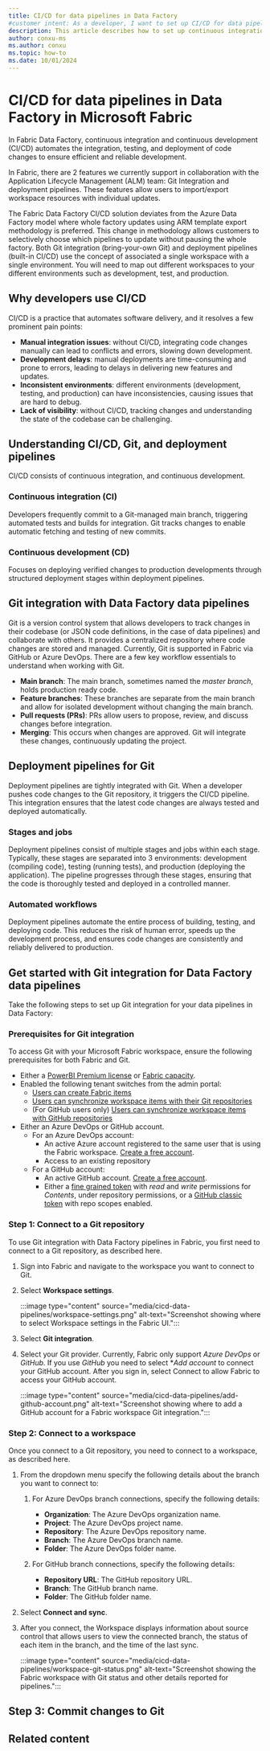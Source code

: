 ```yaml
---
title: CI/CD for data pipelines in Data Factory
#customer intent: As a developer, I want to set up CI/CD for data pipelines in Data Factory so that I can automate integration, testing, and deployment.
description: This article describes how to set up continuous integration and delivery (CI/CD) for data pipelines in Data Factory for Microsoft Fabric.
author: conxu-ms
ms.author: conxu
ms.topic: how-to
ms.date: 10/01/2024
---
```


# CI/CD for data pipelines in Data Factory in Microsoft Fabric

In Fabric Data Factory, continuous integration and continuous development (CI/CD) automates the integration, testing, and deployment of code changes to ensure efficient and reliable development.

In Fabric, there are 2 features we currently support in collaboration with the Application Lifecycle Management (ALM) team: Git Integration and deployment pipelines. These features allow users to import/export workspace resources with individual updates.

The Fabric Data Factory CI/CD solution deviates from the Azure Data Factory model where whole factory updates using ARM template export methodology is preferred. This change in methodology allows customers to selectively choose which pipelines to update without pausing the whole factory. Both Git integration (bring-your-own Git) and deployment pipelines (built-in CI/CD) use the concept of associated a single workspace with a single environment. You will need to map out different workspaces to your different environments such as development, test, and production.

## Why developers use CI/CD

CI/CD is a practice that automates software delivery, and it resolves a few prominent pain points:

- **Manual integration issues**: without CI/CD, integrating code changes manually can lead to conflicts and errors, slowing down development.
- **Development delays**: manual deployments are time-consuming and prone to errors, leading to delays in delivering new features and updates.
- **Inconsistent environments**: different environments (development, testing, and production) can have inconsistencies, causing issues that are hard to debug.
- **Lack of visibility**: without CI/CD, tracking changes and understanding the state of the codebase can be challenging.

## Understanding CI/CD, Git, and deployment pipelines

CI/CD consists of continuous integration, and continuous development.

### Continuous integration (CI)

Developers frequently commit to a Git-managed main branch, triggering automated tests and builds for integration. Git tracks changes to enable automatic fetching and testing of new commits.

### Continuous development (CD)

Focuses on deploying verified changes to production developments through structured deployment stages within deployment pipelines.

## Git integration with Data Factory data pipelines

Git is a version control system that allows developers to track changes in their codebase (or JSON code definitions, in the case of data pipelines) and collaborate with others. It provides a centralized repository where code changes are stored and managed. Currently, Git is supported in Fabric via GitHub or Azure DevOps.
There are a few key workflow essentials to understand when working with Git.

- **Main branch**: The main branch, sometimes named the _master&nbsp;branch_, holds production ready code.
- **Feature branches**: These branches are separate from the main branch and allow for isolated development without changing the main branch.
- **Pull requests (PRs)**: PRs allow users to propose, review, and discuss changes before integration.
- **Merging**: This occurs when changes are approved. Git will integrate these changes, continuously updating the project.

## Deployment pipelines for Git

Deployment pipelines are tightly integrated with Git. When a developer pushes code changes to the Git repository, it triggers the CI/CD pipeline. This integration ensures that the latest code changes are always tested and deployed automatically.

### Stages and jobs

Deployment pipelines consist of multiple stages and jobs within each stage. Typically, these stages are separated into 3 environments: development (compiling code), testing (running tests), and production (deploying the application). The pipeline progresses through these stages, ensuring that the code is thoroughly tested and deployed in a controlled manner.

### Automated workflows

Deployment pipelines automate the entire process of building, testing, and deploying code. This reduces the risk of human error, speeds up the development process, and ensures code changes are consistently and reliably delivered to production.

## Get started with Git integration for Data Factory data pipelines

Take the following steps to set up Git integration for your data pipelines in Data Factory:

### Prerequisites for Git integration

To access Git with your Microsoft Fabric workspace, ensure the following prerequisites for both Fabric and Git.

- Either a [PowerBI Premium license](/power-bi/enterprise/service-premium-what-is) or [Fabric capacity](../enterprise/licenses.md#capacity).
- Enabled the following tenant switches from the admin portal:
  - [Users can create Fabric items](../admin/fabric-switch.md)
  - [Users can synchronize workspace items with their Git repositories](../admin/git-integration-admin-settings.md#users-can-synchronize-workspace-items-with-their-git-repositories-preview)
  - (For GitHub users only) [Users can synchronize workspace items with GitHub repositories](../admin/git-integration-admin-settings.md#users-can-sync-workspace-items-with-github-repositories-preview)
- Either an Azure DevOps or GitHub account.
  - For an Azure DevOps account:
    - An active Azure account registered to the same user that is using the Fabric workspace. [Create a free account](https://azure.microsoft.com/products/devops/).
    - Access to an existing repository
  - For a GitHub account:
    - An active GitHub account. [Create a free account](https://github.com/).
    - Either a [fine grained token](https://github.com/settings/personal-access-tokens/new) with _read_ and _write_ permissions for _Contents_, under repository permissions, or a [GitHub classic token](https://github.com/settings/tokens/new) with repo scopes enabled.

### Step 1: Connect to a Git repository

To use Git integration with Data Factory pipelines in Fabric, you first need to connect to a Git repository, as described here.

1. Sign into Fabric and navigate to the workspace you want to connect to Git.
1. Select **Workspace settings**.

   :::image type="content" source="media/cicd-data-pipelines/workspace-settings.png" alt-text="Screenshot showing where to select Workspace settings in the Fabric UI.":::

1. Select **Git integration**.
1. Select your Git provider. Currently, Fabric only support _Azure DevOps_ or _GitHub_. If you use _GitHub_ you need to select **Add account* to connect your GitHub account. After you sign in, select Connect to allow Fabric to access your GitHub account.

   :::image type="content" source="media/cicd-data-pipelines/add-github-account.png" alt-text="Screenshot showing where to add a GitHub account for a Fabric workspace Git integration.":::

### Step 2: Connect to a workspace

Once you connect to a Git repository, you need to connect to a workspace, as described here.

1. From the dropdown menu specify the following details about the branch you want to connect to:

   1. For Azure DevOps branch connections, specify the following details:
      - **Organization**: The Azure DevOps organization name.
      - **Project**: The Azure DevOps project name.
      - **Repository**: The Azure DevOps repository name.
      - **Branch**: The Azure DevOps branch name.
      - **Folder**: The Azure DevOps folder name.

   1. For GitHub branch connections, specify the following details:
      - **Repository URL**: The GitHub repository URL.
      - **Branch**: The GitHub branch name.
      - **Folder**: The GitHub folder name.

1. Select **Connect and sync**.

1. After you connect, the Workspace displays information about source control that allows users to view the connected branch, the status of each item in the branch, and the time of the last sync. 

   :::image type="content" source="media/cicd-data-pipelines/workspace-git-status.png" alt-text="Screenshot showing the Fabric workspace with Git status and other details reported for pipelines.":::

## Step 3: Commit changes to Git



## Related content